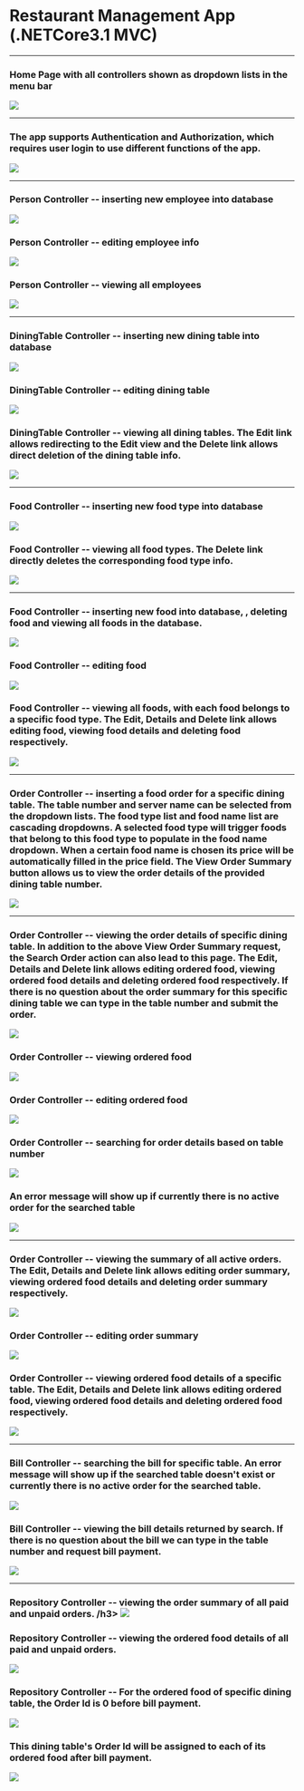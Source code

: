 # Restaurant Management App (.NETCore3.1 MVC)


<hr />
<h3> Home Page with all controllers shown as dropdown lists in the menu bar</h3>
<img src="./Images/home.png">

<hr />
<h3> The app supports Authentication and Authorization, which requires user login to use different functions of the app. </h3>
<img src="./Images/logIn.png">


<hr />
<h3> Person Controller -- inserting new employee into database </h3>
<img src="./Images/insertPerson.png">
<h3> Person Controller -- editing employee info </h3>
<img src="./Images/editPerson.png">
<h3> Person Controller -- viewing all employees </h3>
<img src="./Images/viewPersons.png">

<hr />
<h3> DiningTable Controller -- inserting new dining table into database </h3> 
<img src="./Images/insertDiningTable.png">
<h3> DiningTable Controller -- editing dining table </h3>
<img src="./Images/editDiningTable.png">
<h3> DiningTable Controller -- viewing all dining tables. The Edit link allows redirecting to the Edit view and the Delete link allows direct deletion of the dining table info. </h3>
<img src="./Images/viewDiningTables.png">

<hr />
<h3> Food Controller -- inserting new food type into database </h3>
<img src="./Images/insertFoodType.png">
<h3> Food Controller -- viewing all food types. The Delete link directly deletes the corresponding food type info. </h3>
<img src="./Images/viewFoodTypes.png">

<hr />
<h3> Food Controller -- inserting new food into database, , deleting food and viewing all foods in the database.  </h3>
<img src="./Images/insertFood.png">
<h3> Food Controller -- editing food </h3>
<img src="./Images/editFood.png">
<h3> Food Controller -- viewing all foods, with each food belongs to a specific food type. The Edit, Details and Delete link allows editing food, viewing food details and deleting food respectively. </h3>
<img src="./Images/viewFoods.png">

<hr />
<h3> Order Controller -- inserting a food order for a specific dining table. The table number and server name can be selected from the dropdown lists. The food type list and food name list are cascading dropdowns. A selected food type will trigger foods that belong to this food type to populate in the food name dropdown. When a certain food name is chosen its price will be automatically filled in the price field. The View Order Summary button allows us to view the order details of the provided dining table number. </h3>
<img src="./Images/insertOrder.png">

<hr />
<h3> Order Controller -- viewing the order details of specific dining table. In addition to the above View Order Summary request, the Search Order action can also lead to this page. The Edit, Details and Delete link allows editing ordered food, viewing ordered food details and deleting ordered food respectively. If there is no question about the order summary for this specific dining table we can type in the table number and submit the order. </h3>
<img src="./Images/orderDetails.png">
<h3> Order Controller -- viewing ordered food </h3>
<img src="./Images/orderDetail.png">
<h3> Order Controller -- editing ordered food </h3>
<img src="./Images/editOrderDetail.png">

<h3> Order Controller -- searching for order details based on table number </h3>
<img src="./Images/searchOrder.png">
<h3> An error message will show up if currently there is no active order for the searched table </h3>
<img src="./Images/noOrderError.png">

<hr />
<h3> Order Controller -- viewing the summary of all active orders. The Edit, Details and Delete link allows editing order summary, viewing ordered food details and deleting order summary respectively. </h3>
<img src="./Images/viewActiveOrder.png">
<h3> Order Controller -- editing order summary</h3>
<img src="./Images/editOrder.png">
<h3> Order Controller -- viewing ordered food details of a specific table. The Edit, Details and Delete link allows editing ordered food, viewing ordered food details and deleting ordered food respectively. </h3>
<img src="./Images/GetOrderDetails.png">

<hr />
<h3> Bill Controller -- searching the bill for specific table. An error message will show up if the searched table doesn't exist or currently there is no active order for the searched table. </h3>
<img src="./Images/searchBill.png">
<h3> Bill Controller -- viewing the bill details returned by search. If there is no question about the bill we can type in the table number and request bill payment. </h3>
<img src="./Images/billDetails.png">

<hr />
<h3> Repository Controller -- viewing the order summary of all paid and unpaid orders. /h3>
<img src="./Images/viewAllOrders.png">
<h3> Repository Controller -- viewing the ordered food details of all paid and unpaid orders. </h3>
<img src="./Images/viewAllOrderDetails.png">


<h3> Repository Controller -- For the ordered food of specific dining table, the Order Id is 0 before bill payment. </h3>
<img src="./Images/beforePay.png">
<h3> This dining table's Order Id will be assigned to each of its ordered food after bill payment. </h3>
<img src="./Images/afterPay.png">


